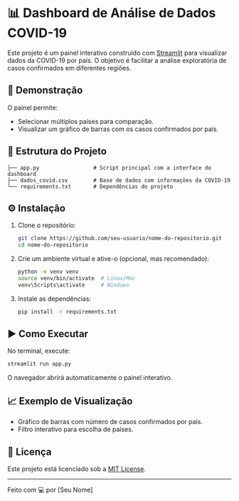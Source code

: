 # 📊 Dashboard de Análise de Dados COVID-19

Este projeto é um painel interativo construído com [Streamlit](https://streamlit.io/) para visualizar dados da COVID-19 por país. O objetivo é facilitar a análise exploratória de casos confirmados em diferentes regiões.

## 🚀 Demonstração

O painel permite:

* Selecionar múltiplos países para comparação.
* Visualizar um gráfico de barras com os casos confirmados por país.

## 📁 Estrutura do Projeto

```
├── app.py                 # Script principal com a interface do dashboard
├── dados_covid.csv        # Base de dados com informações da COVID-19
└── requirements.txt       # Dependências do projeto
```

## ⚙️ Instalação

1. Clone o repositório:

   ```bash
   git clone https://github.com/seu-usuario/nome-do-repositorio.git
   cd nome-do-repositorio
   ```

2. Crie um ambiente virtual e ative-o (opcional, mas recomendado):

   ```bash
   python -m venv venv
   source venv/bin/activate  # Linux/Mac
   venv\Scripts\activate     # Windows
   ```

3. Instale as dependências:

   ```bash
   pip install -r requirements.txt
   ```

## ▶️ Como Executar

No terminal, execute:

```bash
streamlit run app.py
```

O navegador abrirá automaticamente o painel interativo.

## 📈 Exemplo de Visualização

* Gráfico de barras com número de casos confirmados por país.
* Filtro interativo para escolha de países.

## 📝 Licença

Este projeto está licenciado sob a [MIT License](LICENSE).

---

Feito com 💻 por \[Seu Nome]
